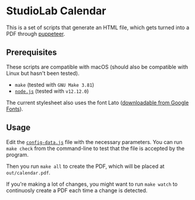 # StudioLab Calendar

This is a set of scripts that generate an HTML file, which gets turned into a
PDF through [puppeteer](https://pptr.dev).

## Prerequisites

These scripts are compatible with macOS (should also be compatible with Linux
but hasn't been tested).

- `make` (tested with `GNU Make 3.81`)
- [`node.js`](https://nodejs.org) (tested with `v12.12.0`)

The current stylesheet also uses the font Lato
([downloadable from Google Fonts](https://fonts.google.com/specimen/Lato)).

## Usage

Edit the [`config-data.js`](./config-data.js) file with the necessary
parameters. You can run `make check` from the command-line to test that the file
is accepted by the program.

Then you run `make all` to create the PDF, which will be placed at
`out/calendar.pdf`.

If you're making a lot of changes, you might want to run `make watch` to
continuosly create a PDF each time a change is detected.
